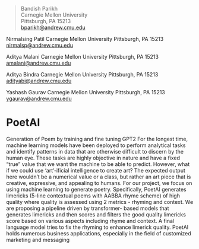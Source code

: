 >Bandish Parikh\
>Carnegie Mellon University\
>Pittsburgh, PA 15213\
>bparikh@andrew.cmu.edu

Nirmalsing Patil
Carnegie Mellon University
Pittsburgh, PA 15213
nirmalsp@andrew.cmu.edu

Aditya Malani
Carnegie Mellon University
Pittsburgh, PA 15213
amalani@andrew.cmu.edu

Aditya Bindra
Carnegie Mellon University
Pittsburgh, PA 15213
adityabi@andrew.cmu.edu

Yashash Gaurav
Carnegie Mellon University
Pittsburgh, PA 15213
ygaurav@andrew.cmu.edu




# PoetAI
Generation of Poem by training and fine tuning GPT2
For the longest time, machine learning models have been deployed to perform
analytical tasks and identify patterns in data that are otherwise difficult to discern
by the human eye. These tasks are highly objective in nature and have a fixed
“true” value that we want the machine to be able to predict. However, what if we
could use ‘art’-ificial intelligence to create art? The expected output here wouldn’t
be a numerical value or a class, but rather an art piece that is creative, expressive,
and appealing to humans. For our project, we focus on using machine learning to
generate poetry. Specifically, PoetAI generates limericks (5-line contextual poems
with AABBA rhyme scheme) of high quality where quality is assessed using 2
metrics - rhyming and context. We are proposing a pipeline driven by transformer-
based models that generates limericks and then scores and filters the good quality
limericks score based on various aspects including rhyme and context. A final
language model tries to fix the rhyming to enhance limerick quality. PoetAI holds
numerous business applications, especially in the field of customized marketing
and messaging
